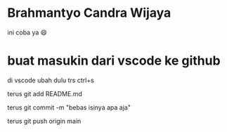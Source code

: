 # Brahmantyo Candra Wijaya

ini coba ya :smile:

# buat masukin dari vscode ke github

di vscode ubah dulu trs ctrl+s

terus git add README.md

terus git commit -m "bebas isinya apa aja"

terus git push origin main